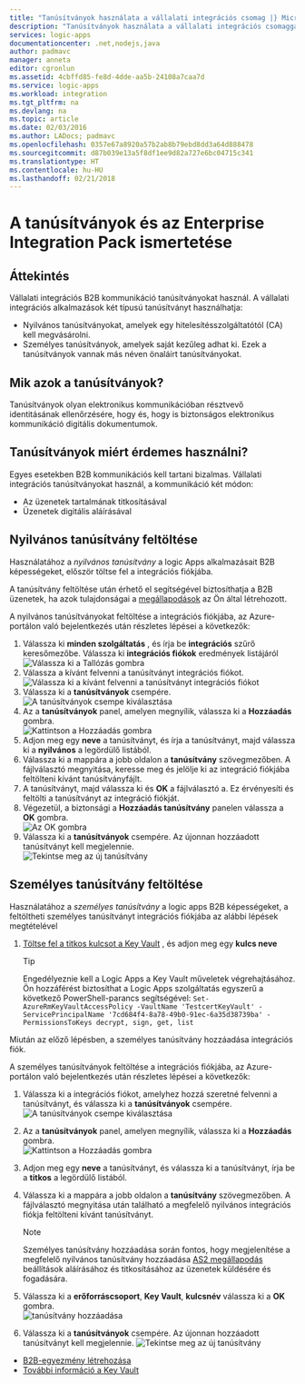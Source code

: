```yaml
---
title: "Tanúsítványok használata a vállalati integrációs csomag |} Microsoft Docs"
description: "Tanúsítványok használata a vállalati integrációs csomaggal |} Az Azure Logic Apps alkalmazások"
services: logic-apps
documentationcenter: .net,nodejs,java
author: padmavc
manager: anneta
editor: cgronlun
ms.assetid: 4cbffd85-fe8d-4dde-aa5b-24108a7caa7d
ms.service: logic-apps
ms.workload: integration
ms.tgt_pltfrm: na
ms.devlang: na
ms.topic: article
ms.date: 02/03/2016
ms.author: LADocs; padmavc
ms.openlocfilehash: 0357e67a8920a57b2ab8b79ebd8dd3a64d888478
ms.sourcegitcommit: d87b039e13a5f8df1ee9d82a727e6bc04715c341
ms.translationtype: HT
ms.contentlocale: hu-HU
ms.lasthandoff: 02/21/2018
---
```

# <a name="learn-about-certificates-and-enterprise-integration-pack"></a>A tanúsítványok és az Enterprise Integration Pack ismertetése
## <a name="overview"></a>Áttekintés
Vállalati integrációs B2B kommunikáció tanúsítványokat használ. A vállalati integrációs alkalmazások két típusú tanúsítványt használhatja:

* Nyilvános tanúsítványokat, amelyek egy hitelesítésszolgáltatótól (CA) kell megvásárolni.
* Személyes tanúsítványok, amelyek saját kezűleg adhat ki. Ezek a tanúsítványok vannak más néven önaláírt tanúsítványokat.

## <a name="what-are-certificates"></a>Mik azok a tanúsítványok?
Tanúsítványok olyan elektronikus kommunikációban résztvevő identitásának ellenőrzésére, hogy és, hogy is biztonságos elektronikus kommunikáció digitális dokumentumok.

## <a name="why-use-certificates"></a>Tanúsítványok miért érdemes használni?
Egyes esetekben B2B kommunikációs kell tartani bizalmas. Vállalati integrációs tanúsítványokat használ, a kommunikáció két módon:

* Az üzenetek tartalmának titkosításával
* Üzenetek digitális aláírásával  

## <a name="upload-a-public-certificate"></a>Nyilvános tanúsítvány feltöltése

Használatához a *nyilvános tanúsítvány* a logic Apps alkalmazásait B2B képességeket, először töltse fel a integrációs fiókjába.  

A tanúsítvány feltöltése után érhető el segítségével biztosíthatja a B2B üzenetek, ha azok tulajdonságai a [megállapodások](logic-apps-enterprise-integration-agreements.md) az Ön által létrehozott.  

A nyilvános tanúsítványokat feltöltése a integrációs fiókjába, az Azure-portálon való bejelentkezés után részletes lépései a következők:

1. Válassza ki **minden szolgáltatás** , és írja be **integrációs** szűrő keresőmezőbe. Válassza ki **integrációs fiókok** eredmények listájáról     
![Válassza ki a Tallózás gombra](media/logic-apps-enterprise-integration-certificates/overview-1.png)  
2. Válassza a kívánt felvenni a tanúsítványt integrációs fiókot.  
![Válassza ki a kívánt felvenni a tanúsítványt integrációs fiókot](media/logic-apps-enterprise-integration-certificates/overview-3.png)  
3. Válassza ki a **tanúsítványok** csempére.  
![A tanúsítványok csempe kiválasztása](media/logic-apps-enterprise-integration-certificates/certificate-1.png)
4. Az a **tanúsítványok** panel, amelyen megnyílik, válassza ki a **Hozzáadás** gombra.   
![Kattintson a Hozzáadás gombra](media/logic-apps-enterprise-integration-certificates/certificate-2.png)
5. Adjon meg egy **neve** a tanúsítványt, és írja a tanúsítványt, majd válassza ki a **nyilvános** a legördülő listából.  
6. Válassza ki a mappára a jobb oldalon a **tanúsítvány** szövegmezőben. A fájlválasztó megnyitása, keresse meg és jelölje ki az integráció fiókjába feltölteni kívánt tanúsítványfájlt.
7. A tanúsítványt, majd válassza ki és **OK** a fájlválasztó a. Ez érvényesíti és feltölti a tanúsítványt az integráció fiókját.
8. Végezetül, a biztonsági a **Hozzáadás tanúsítvány** panelen válassza a **OK** gombra.  
![Az OK gombra](media/logic-apps-enterprise-integration-certificates/certificate-3.png)  
9. Válassza ki a **tanúsítványok** csempére. Az újonnan hozzáadott tanúsítványt kell megjelennie.  
![Tekintse meg az új tanúsítvány](media/logic-apps-enterprise-integration-certificates/certificate-4.png)  

## <a name="upload-a-private-certificate"></a>Személyes tanúsítvány feltöltése

Használatához a *személyes tanúsítvány* a logic apps B2B képességeket, a feltöltheti személyes tanúsítványt integrációs fiókjába az alábbi lépések megtételével

1. [Töltse fel a titkos kulcsot a Key Vault](../key-vault/key-vault-get-started.md "további információ a Key Vault") , és adjon meg egy **kulcs neve** 
   
   > [!TIP]
   > Engedélyeznie kell a Logic Apps a Key Vault műveletek végrehajtásához. Ön hozzáférést biztosíthat a Logic Apps szolgáltatás egyszerű a következő PowerShell-parancs segítségével: `Set-AzureRmKeyVaultAccessPolicy -VaultName 'TestcertKeyVault' -ServicePrincipalName '7cd684f4-8a78-49b0-91ec-6a35d38739ba' -PermissionsToKeys decrypt, sign, get, list`  
   > 
   > 

Miután az előző lépésben, a személyes tanúsítvány hozzáadása integrációs fiók.

A személyes tanúsítványok feltöltése a integrációs fiókjába, az Azure-portálon való bejelentkezés után részletes lépései a következők:  
 
1. Válassza ki a integrációs fiókot, amelyhez hozzá szeretné felvenni a tanúsítványt, és válassza ki a **tanúsítványok** csempére.  
![A tanúsítványok csempe kiválasztása](media/logic-apps-enterprise-integration-certificates/certificate-1.png)  
2. Az a **tanúsítványok** panel, amelyen megnyílik, válassza ki a **Hozzáadás** gombra.   
![Kattintson a Hozzáadás gombra](media/logic-apps-enterprise-integration-certificates/certificate-2.png)
3. Adjon meg egy **neve** a tanúsítványt, és válassza ki a tanúsítványt, írja be a **titkos** a legördülő listából.   
4. Válassza ki a mappára a jobb oldalon a **tanúsítvány** szövegmezőben. A fájlválasztó megnyitása után található a megfelelő nyilvános integrációs fiókja feltölteni kívánt tanúsítványt.   
   
   > [!Note]
   > Személyes tanúsítvány hozzáadása során fontos, hogy megjelenítése a megfelelő nyilvános tanúsítvány hozzáadása [AS2 megállapodás](logic-apps-enterprise-integration-as2.md) beállítások aláírásához és titkosításához az üzenetek küldésére és fogadására.
   > 
   >   

5. Válassza ki a **erőforráscsoport**, **Key Vault**, **kulcsnév** válassza ki a **OK** gombra.  
![tanúsítvány hozzáadása](media/logic-apps-enterprise-integration-certificates/privatecertificate-1.png)  
6. Válassza ki a **tanúsítványok** csempére. Az újonnan hozzáadott tanúsítványt kell megjelennie.
![Tekintse meg az új tanúsítvány](media/logic-apps-enterprise-integration-certificates/privatecertificate-2.png)  



* [B2B-egyezmény létrehozása](logic-apps-enterprise-integration-agreements.md)  
* [További információ a Key Vault](../key-vault/key-vault-get-started.md "Key Vault megismerése")  

